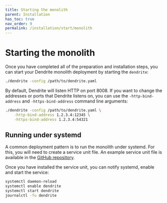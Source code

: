 ```yaml
---
title: Starting the monolith
parent: Installation
has_toc: true
nav_order: 9
permalink: /installation/start/monolith
---
```


# Starting the monolith

Once you have completed all of the preparation and installation steps,
you can start your Dendrite monolith deployment by starting the `dendrite`:

```bash
./dendrite -config /path/to/dendrite.yaml
```

By default, Dendrite will listen HTTP on port 8008. If you want to change the addresses
or ports that Dendrite listens on, you can use the `-http-bind-address` and
`-https-bind-address` command line arguments:

```bash
./dendrite -config /path/to/dendrite.yaml \
    -http-bind-address 1.2.3.4:12345 \
    -https-bind-address 1.2.3.4:54321
```

## Running under systemd

A common deployment pattern is to run the monolith under systemd. For this, you
will need to create a service unit file. An example service unit file is available
in the [GitHub repository](https://github.com/matrix-org/dendrite/blob/main/docs/systemd/monolith-example.service).

Once you have installed the service unit, you can notify systemd, enable and start
the service:

```bash
systemctl daemon-reload
systemctl enable dendrite
systemctl start dendrite
journalctl -fu dendrite
```
